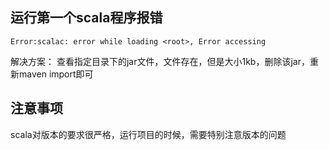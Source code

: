 ## 运行第一个scala程序报错
```shell
Error:scalac: error while loading <root>, Error accessing 
```
解决方案：
查看指定目录下的jar文件，文件存在，但是大小1kb，删除该jar，重新maven import即可

## 注意事项
scala对版本的要求很严格，运行项目的时候，需要特别注意版本的问题